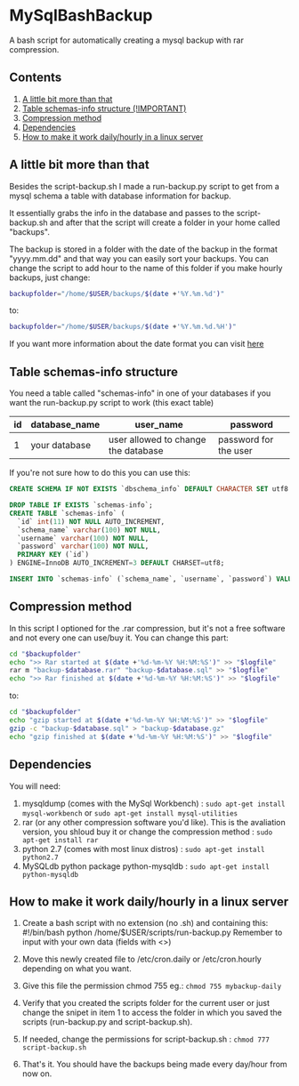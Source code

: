 # MySqlBashBackup
A bash script for automatically creating a mysql backup with rar compression.


## Contents
1. [A little bit more than that](#a-little-bit-more-than-that)
1. [Table schemas-info structure (!IMPORTANT)](#table-schemas-info-structure)
1. [Compression method](#compression-method)
1. [Dependencies](#dependencies)
1. [How to make it work daily/hourly in a linux server](#how-to-make-it-work-dailyhourly-in-a-linux-server)

## A little bit more than that
Besides the script-backup.sh I made a run-backup.py script to get from a mysql
schema a table with database information for backup.

It essentially grabs the info in the database and passes to the script-backup.sh
and after that the script will create a folder in your home called "backups".

The backup is stored in a folder with the date of the backup in the format "yyyy.mm.dd"
and that way you can easily sort your backups. You can change the script to add hour to the
name of this folder if you make hourly backups, just change:
```bash
backupfolder="/home/$USER/backups/$(date +'%Y.%m.%d')"
```
to:
```bash
backupfolder="/home/$USER/backups/$(date +'%Y.%m.%d.%H')"
```
If you want more information about the date format you can visit [here](http://www.cyberciti.biz/faq/linux-unix-formatting-dates-for-display/)


## Table schemas-info structure
You need a table called "schemas-info" in one of your databases if you want 
the run-backup.py script to work (this exact table)

id | database_name |             user_name              |        password
---|---------------|------------------------------------|-----------------------|
1  | your database | user allowed to change the database| password for the user |

If you're not sure how to do this you can use this:
```sql
CREATE SCHEMA IF NOT EXISTS `dbschema_info` DEFAULT CHARACTER SET utf8 ;

DROP TABLE IF EXISTS `schemas-info`;
CREATE TABLE `schemas-info` (
  `id` int(11) NOT NULL AUTO_INCREMENT,
  `schema_name` varchar(100) NOT NULL,
  `username` varchar(100) NOT NULL,
  `password` varchar(100) NOT NULL,
  PRIMARY KEY (`id`)
) ENGINE=InnoDB AUTO_INCREMENT=3 DEFAULT CHARSET=utf8;

INSERT INTO `schemas-info` (`schema_name`, `username`, `password`) VALUES ('mydb-exemple','myroot','mypass');
```


## Compression method
In this script I optioned for the .rar compression, but it's not a free
software and not every one can use/buy it. You can change this part:
```bash
cd "$backupfolder"
echo ">> Rar started at $(date +'%d-%m-%Y %H:%M:%S')" >> "$logfile"
rar m "backup-$database.rar" "backup-$database.sql" >> "$logfile"
echo ">> Rar finished at $(date +'%d-%m-%Y %H:%M:%S')" >> "$logfile"
```
to:
```bash
cd "$backupfolder"
echo "gzip started at $(date +'%d-%m-%Y %H:%M:%S')" >> "$logfile"
gzip -c "backup-$database.sql" > "backup-$database.gz"
echo "gzip finished at $(date +'%d-%m-%Y %H:%M:%S')" >> "$logfile"
```

## Dependencies
You will need:

1. mysqldump (comes with the MySql Workbench) : `sudo apt-get install mysql-workbench` or `sudo apt-get install mysql-utilities`
2. rar (or any other compression software you'd like).
This is the avaliation version, you shloud buy it or change the compression method : `sudo apt-get install rar`
3. python 2.7 (comes with most linux distros) : `sudo apt-get install python2.7`
4. MySQLdb python package python-mysqldb : `sudo apt-get install python-mysqldb`


## How to make it work daily/hourly in a linux server

1. Create a bash script with no extension (no .sh) and containing this:
	#!/bin/bash
	python /home/$USER/scripts/run-backup.py <host> <username> <password> <database-with-schemas-info>
Remember to input with your own data (fields with <>)

2. Move this newly created file to /etc/cron.daily or /etc/cron.hourly depending on what you want.

3. Give this file the permission chmod 755 eg.: `chmod 755 mybackup-daily`

4. Verify that you created the scripts folder for the current user or just change the snipet in item 1 to
access the folder in which you saved the scripts (run-backup.py and script-backup.sh).

5. If needed, change the permissions for script-backup.sh : `chmod 777 script-backup.sh`

6. That's it. You should have the backups being made every day/hour from now on.